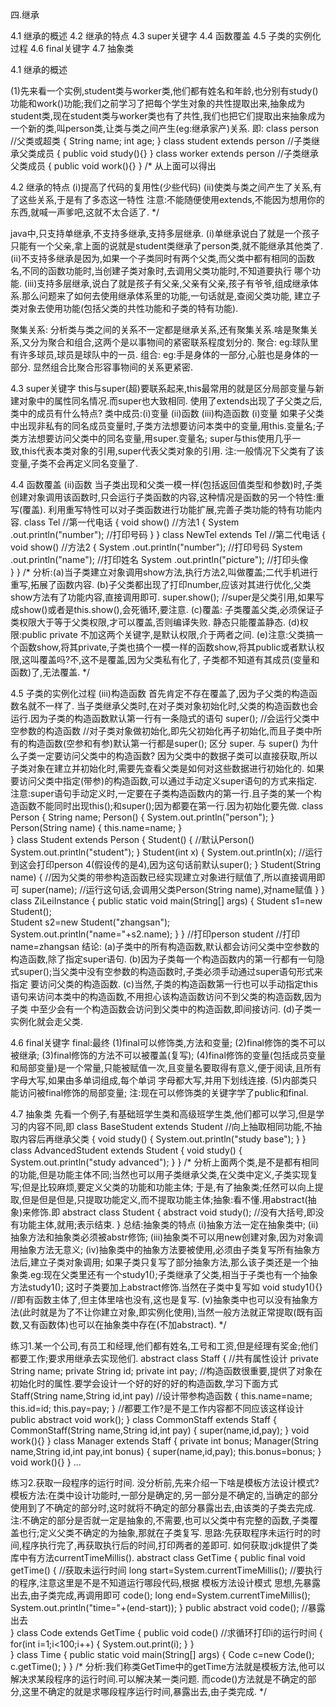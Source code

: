 四.继承

 4.1 继承的概述
 4.2 继承的特点
 4.3 super关键字
 4.4 函数覆盖
 4.5 子类的实例化过程
 4.6 final关键字
 4.7 抽象类
 
  4.1 继承的概述
  
   (1)先来看一个实例,student类与worker类,他们都有姓名和年龄,也分别有study()功能和work()功能;我们之前学习了把每个学生对象的共性提取出来,抽象成为
   student类,现在student类与worker类也有了共性,我们也把它们提取出来抽象成为一个新的类,叫person类,让类与类之间产生(eg:继承家产)关系.
   即:
   class person   //父类或超类
   {
       String name;
       int age;
   }
   class student extends person //子类继承父类成员
   {
       public void study(){}
   }
   class worker extends person //子类继承父类成员
   {
       public void work(){}
   }
   /*
   从上面可以得出
   
  4.2 继承的特点 
   (i)提高了代码的复用性(少些代码)
   (ii)使类与类之间产生了关系,有了这些关系,于是有了多态这一特性
   注意:不能随便使用extends,不能因为想用你的东西,就喊一声爹吧,这就不太合适了.
   */
   
   java中,只支持单继承,不支持多继承,支持多层继承.
    (i)单继承说白了就是一个孩子只能有一个父亲,拿上面的说就是student类继承了person类,就不能继承其他类了.
    (ii)不支持多继承是因为,如果一个子类同时有两个父类,而父类中都有相同的函数名,不同的函数功能时,当创建子类对象时,去调用父类功能时,不知道要执行
    哪个功能.
    (iii)支持多层继承,说白了就是孩子有父亲,父亲有父亲,孩子有爷爷,组成继承体系.那么问题来了如何去使用继承体系里的功能,一句话就是,查阅父类功能,
    建立子类对象去使用功能(包括父类的共性功能和子类的特有功能).
    
   聚集关系:
    分析类与类之间的关系不一定都是继承关系,还有聚集关系.啥是聚集关系,又分为聚合和组合,这两个是以事物间的紧密联系程度划分的.
    聚合: eg:球队里有许多球员,球员是球队中的一员.
    组合: eg:手是身体的一部分,心脏也是身体的一部分.
    显然组合比聚合形容事物间的关系更紧密.
    
 4.3 super关键字
  this与super(超)要联系起来,this最常用的就是区分局部变量与新建对象中的属性同名情况.而super也大致相同.
  使用了extends出现了子父类之后,类中的成员有什么特点?
  类中成员:(i)变量 (ii)函数 (iii)构造函数
  (i)变量
   如果子父类中出现非私有的同名成员变量时,子类方法想要访问本类中的变量,用this.变量名;子类方法想要访问父类中的同名变量,用super.变量名;
   super与this使用几乎一致,this代表本类对象的引用,super代表父类对象的引用.
   注:一般情况下父类有了该变量,子类不会再定义同名变量了.
 
  4.4 函数覆盖
   (ii)函数
    当子类出现和父类一模一样(包括返回值类型和参数)时,子类创建对象调用该函数时,只会运行子类函数的内容,这种情况是函数的另一个特性:重写(覆盖).
    利用重写特性可以对子类函数进行功能扩展,完善子类功能的特有功能内容.
    class Tel  //第一代电话
    {
        void show() //方法1
        {
            System .out.println("number"); //打印号码
        }
    }
     class NewTel extends Tel  //第二代电话
    {
        void show() //方法2
        {
            System .out.println("number"); //打印号码
            System .out.println("name"); //打印姓名
            System .out.println("picture"); //打印头像      
        }
    }
    /*
    分析:(a)当子类建立对象调用show方法,执行方法2,叫做覆盖;二代手机进行重写,拓展了函数内容.
        (b)子父类都出现了打印number,应该对其进行优化,父类show方法有了功能内容,直接调用即可.
           super.show(); //super是父类引用,如果写成show()或者是this.show(),会死循环,要注意.
        (c)覆盖: 子类覆盖父类,必须保证子类权限大于等于父类权限,才可以覆盖,否则编译失败.
                 静态只能覆盖静态.
        (d)权限:public private 不加这两个关键字,是默认权限,介于两者之间.
        (e)注意:父类搞一个函数show,将其private,子类也搞个一模一样的函数show,将其public或者默认权限,这叫覆盖吗?不,这不是覆盖,因为父类私有化了,
               子类都不知道有其成员(变量和函数)了,无法覆盖.
    */
    
   4.5 子类的实例化过程
    (iii)构造函数
     首先肯定不存在覆盖了,因为子父类的构造函数名就不一样了.
     当子类继承父类时,在对子类对象初始化时,父类的构造函数也会运行.因为子类的构造函数默认第一行有一条隐式的语句 super(); //会运行父类中空参数的构造函数
     //对子类对象做初始化,即先父初始化再子初始化,而且子类中所有的构造函数(空参和有参)默认第一行都是super();
     区分 super. 与 super() 
     为什么子类一定要访问父类中的构造函数?
     因为父类中的数据子类可以直接获取,所以子类对象在建立并初始化时,需要先查看父类是如何对这些数据进行初始化的.
     如果要访问父类中指定(带参)的构造函数,可以通过手动定义super语句的方式来指定.
     注意:super语句手动定义时,一定要在子类构造函数内的第一行.且子类的某一个构造函数不能同时出现this();和super();因为都要在第一行.因为初始化要先做.
     class Person
     {
         String name;
         Person()
         {
             System.out.println("person");
         }
         Person(String name)
         {
             this.name=name;
         }   
     }
     class Student extends Person
     {
         Student()
         {
             //默认Person()
             System.out.println("student");
         }
         Student(int x)
         {
             System.out.println(x); //运行到这会打印person 4(假设传的是4),因为这句话前默认super();
         }
         Student(String name)
         {
             //因为父类的带参构造函数已经实现建立对象进行赋值了,所以直接调用即可
             super(name); //运行这句话,会调用父类Person(String name),对name赋值
         }
     }
     class ZiLeiInstance
     {
         public static void main(String[] args)
         {
             Student s1=new Student();  
             Student s2=new Student("zhangsan");  
             System.out.println("name="+s2.name);
         }
     }
     //打印person 
           student
     //打印name=zhangsan
     结论:
     (a)子类中的所有构造函数,默认都会访问父类中空参数的构造函数,除了指定super语句.
     (b)因为子类每一个构造函数内的第一行都有一句隐式super();当父类中没有空参数的构造函数时,子类必须手动通过super语句形式来指定
        要访问父类的构造函数.
     (c)当然,子类的构造函数第一行也可以手动指定this语句来访问本类中的构造函数,不用担心该构造函数访问不到父类的构造函数,因为子类
        中至少会有一个构造函数会访问到父类中的构造函数,即间接访问.
     (d)子类一实例化就会走父类.
     
  4.6 final关键字
   final:最终
   (1)final可以修饰类,方法和变量;
   (2)final修饰的类不可以被继承;
   (3)final修饰的方法不可以被覆盖(复写);
   (4)final修饰的变量(包括成员变量和局部变量)是一个常量,只能被赋值一次,且变量名要取得有意义,便于阅读,且所有字母大写,如果由多单词组成,每个单词
   字母都大写,并用下划线连接.
   (5)内部类只能访问被final修饰的局部变量;
   注:现在可以修饰类的关键字学了public和final.
   
  4.7 抽象类
   先看一个例子,有基础班学生类和高级班学生类,他们都可以学习,但是学习的内容不同,即
   class BaseStudent extends Student  //向上抽取相同功能,不抽取内容后再继承父类
   {
       void study()
       {
           System.out.println("study base");
       }
   }
   class AdvancedStudent extends Student
   {
       void study()
       {
           System.out.println("study advanced");
       }
   }
   /*
   分析上面两个类,是不是都有相同的功能,但是功能主体不同;当然也可以用子类继承父类,在父类中定义,子类实现复写;但是比较麻烦,要定义父类的功能和功能主体;
   于是,有了抽象类;任然可以向上提取,但是但是但是,只提取功能定义,而不提取功能主体;抽象:看不懂.用abstract(抽象)来修饰.即
   abstract class Student
   {
       abstract void study(); //没有大括号,即没有功能主体,就用;表示结束.
   } 
   总结:抽象类的特点
   (i)抽象方法一定在抽象类中;
   (ii)抽象方法和抽象类必须被abstr修饰;
   (iii)抽象类不可以用new创建对象,因为对象调用抽象方法无意义;
   (iv)抽象类中的抽象方法要被使用,必须由子类复写所有抽象方法后,建立子类对象调用;
       如果子类只复写了部分抽象方法,那么该子类还是一个抽象类.eg:现在父类里还有一个study1();子类继承了父类,相当于子类也有一个抽象方法study1();
       这时子类要加上abstract修饰.当然在子类中复写如 void study1(){} //即有函数主体了,但主体里啥也没有,这也是复写.
   (v)抽象类中也可以没有抽象方法(此时就是为了不让你建立对象,即实例化使用),当然一般方法就正常提取(既有函数,又有函数体)也可以在抽象类中存在(不加abstract).
   */
   
   练习1.某一个公司,有员工和经理,他们都有姓名,工号和工资,但是经理有奖金;他们都要工作;要求用继承去实现他们.
    abstract class Staff
    { 
        //共有属性设计
        private String name;
        private String id;
        private int pay;
        //构造函数很重要,提供了对象在初始化时的属性.要学会设计一个好的好的好的构造函数,学习下面方式
        Staff(String name,String id,int pay) //设计带参构造函数
        {
            this.name=name;
            this.id=id;
            this.pay=pay;
        }
        //都要工作?是不是工作内容都不同应该这样设计
        public abstract void work();
    }
    class CommonStaff extends Staff
    {
        CommonStaff(String name,String id,int pay)
        {
            super(name,id,pay);
        }
        void work(){}
    }
    class Manager extends Staff
    {
        private int bonus;
        Manager(String name,String id,int pay,int bonus)
        {
            super(name,id,pay);
            this.bonus=bonus;
        }
        void work(){}
    }
    ...
    
   练习2.获取一段程序的运行时间.
   没分析前,先来介绍一下啥是模板方法设计模式?
   模板方法:在类中设计功能时,一部分是确定的,另一部分是不确定的,当确定的部分使用到了不确定的部分时,这时就将不确定的部分暴露出去,由该类的子类去完成.
   注:不确定的部分是否就一定是抽象的,不需要,也可以父类中有完整的函数,子类覆盖也行;定义父类不确定的为抽象,那就在子类复写.
   思路:先获取程序未运行时的时间,程序执行完了,再获取执行后的时间,打印两者的差即可.
       如何获取:jdk提供了类库中有方法currentTimeMillis().
   abstract class GetTime
   {
       public final void getTime()
       {
       //获取未运行时间
       long start=System.currentTimeMillis();
       //要执行的程序,注意这里是不是不知道运行哪段代码,根据 模板方法设计模式 思想,先暴露出去,由子类完成,再调用即可
       code();
       long end=System.currentTimeMillis();
       System.out.println("time="+(end-start));
       }
       public abstract void code(); //暴露出去    
   }
   class Code extends GetTime
   {
       public void code()  //求循环打印i的运行时间
       {
           for(int i=1;i<100;i++)
           {
               System.out.print(i);
           }
       }    
   }
   class Time
   {
       public static void main(String[] args)
       {
           Code c=new Code();
           c.getTime();
       }
   }
   /*
   分析:我们称类GetTime中的getTime方法就是模板方法,他可以解决求某段程序的运行时间.可以解决某一类问题.
   而code()方法就是不确定的部分,这里不确定的就是求哪段程序运行时间,暴露出去,由子类完成.
   */
 
   
      
